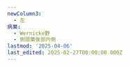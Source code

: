 ```yaml
---
newColumn3:
  - 左
病巣:
  - Wernicke野
  - 側頭葉後部内側
lastmod: '2025-04-06'
last_edited: 2025-02-27T00:00:00.000Z
---
```



